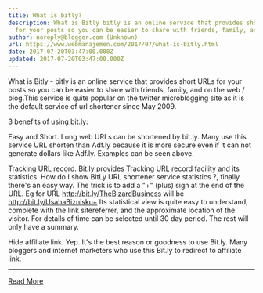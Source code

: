 ```yaml
---
title: What is bitly?
description: What is Bitly bitly is an online service that provides short URLs
  for your posts so you can be easier to share with friends, family, and
author: noreply@blogger.com (Unknown)
url: https://www.webmanajemen.com/2017/07/what-is-bitly.html
date: 2017-07-20T03:47:00.000Z
updated: 2017-07-20T03:47:00.000Z
---
```


What is Bitly - bitly is an online service that provides short URLs for your posts so you can be easier to share with friends, family, and on the web / blog.This service is quite popular on the twitter microblogging site as it is the default service of url shortener since May 2009.
  
3 benefits of using bit.ly:

 Easy and Short. 
Long web URLs can be shortened by bit.ly. Many use this service URL shorten than Adf.ly because it is more secure even if it can not generate dollars like Adf.ly. Examples can be seen above.

 Tracking URL record. 
Bit.ly provides Tracking URL record facility and its statistics. 
How do I show  BitLy  URL shortener service  statistics  ?, finally there's an easy way. The trick is to add a "+" (plus) sign at the end of the URL. Eg for URL
http://bit.ly/TheBizardBusiness
will be
http://bit.ly/UsahaBiznisku+
Its statistical view is quite easy to understand, complete with the link sitereferrer, and the approximate location of the visitor. For details of time can be selected until 30 day period. The rest will only have a summary.

 Hide affiliate link. 
Yep. It's the best reason or goodness to use Bit.ly. Many bloggers and internet marketers who use this Bit.ly to redirect to affiliate link.<hr/> <a href="https://www.webmanajemen.com/2017/07/what-is-bitly.html" rel="follow" class="button" id="read-more">Read More</a>